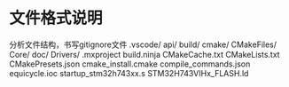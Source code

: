 # 文件格式说明

分析文件结构，书写gitignore文件
.vscode/
api/
build/
cmake/
CMakeFiles/
Core/
doc/
Drivers/
.mxproject
build.ninja
CMakeCache.txt
CMakeLists.txt
CMakePresets.json
cmake_install.cmake
compile_commands.json
equicycle.ioc
startup_stm32h743xx.s
STM32H743VIHx_FLASH.ld